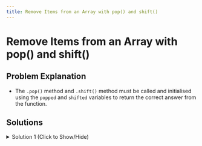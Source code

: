```yaml
---
title: Remove Items from an Array with pop() and shift()
---
```

# Remove Items from an Array with pop() and shift()

## Problem Explanation
- The `.pop()` method and `.shift()` method must be called and initialised using the `popped` and `shifted` variables to return the correct answer from the function.

## Solutions

<details><summary>Solution 1 (Click to Show/Hide)</summary>

```javascript
function popShift(arr) {
  let popped = arr.pop();
  let shifted = arr.shift();
  return [shifted, popped];
}

// do not change code below this line
console.log(popShift(["challenge", "is", "not", "complete"]));
```
</details>